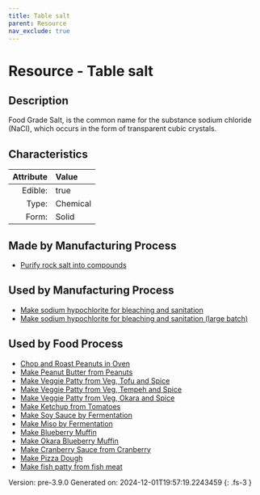 ```yaml
---
title: Table salt
parent: Resource
nav_exclude: true
---
```

# Resource - Table salt

## Description
&#10;&#9;&#9;Food Grade Salt, is the common name for the substance sodium chloride (NaCI), which occurs in the form of transparent cubic crystals. 

## Characteristics

| Attribute      | Value |
|--------:|:------|
|Edible:|true|
|Type:|Chemical|
|Form:|Solid|
 
## Made by Manufacturing Process

- [Purify rock salt into compounds](../process/purify-rock-salt-into-compounds.html)

## Used by Manufacturing Process

- [Make sodium hypochlorite for bleaching and sanitation](../process/make-sodium-hypochlorite-for-bleaching-and-sanitation.html)
- [Make sodium hypochlorite for bleaching and sanitation (large batch)](../process/make-sodium-hypochlorite-for-bleaching-and-sanitation--large-batch-.html)


    
## Used by Food Process

- [Chop and Roast Peanuts in Oven](../food/chop-and-roast-peanuts-in-oven.html)
- [Make Peanut Butter from Peanuts](../food/make-peanut-butter-from-peanuts.html)
- [Make Veggie Patty from Veg, Tofu and Spice](../food/make-veggie-patty-from-veg--tofu-and-spice.html)
- [Make Veggie Patty from Veg, Tempeh and Spice](../food/make-veggie-patty-from-veg--tempeh-and-spice.html)
- [Make Veggie Patty from Veg, Okara and Spice](../food/make-veggie-patty-from-veg--okara-and-spice.html)
- [Make Ketchup from Tomatoes](../food/make-ketchup-from-tomatoes.html)
- [Make Soy Sauce by Fermentation](../food/make-soy-sauce-by-fermentation.html)
- [Make Miso by Fermentation](../food/make-miso-by-fermentation.html)
- [Make Blueberry Muffin](../food/make-blueberry-muffin.html)
- [Make Okara Blueberry Muffin](../food/make-okara-blueberry-muffin.html)
- [Make Cranberry Sauce from Cranberry](../food/make-cranberry-sauce-from-cranberry.html)
- [Make Pizza Dough](../food/make-pizza-dough.html)
- [Make fish patty from fish meat](../food/make-fish-patty-from-fish-meat.html)


Version: pre-3.9.0 Generated on: 2024-12-01T19:57:19.2243459
{: .fs-3 }
